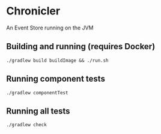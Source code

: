 # Chronicler
An Event Store running on the JVM

## Building and running (requires Docker)
`./gradlew build buildImage && ./run.sh`

## Running component tests
`./gradlew componentTest`

## Running all tests
`./gradlew check`
